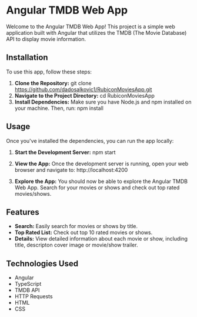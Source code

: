 # Angular TMDB Web App

Welcome to the Angular TMDB Web App! This project is a simple web application built with Angular that utilizes the TMDB (The Movie Database) API to display movie information.

## Installation

To use this app, follow these steps:

1. **Clone the Repository:**
git clone https://github.com/dadosalkovic1/RubiconMoviesApp.git
2. **Navigate to the Project Directory:**
cd RubiconMoviesApp
3. **Install Dependencies:**
Make sure you have Node.js and npm installed on your machine. Then, run:
npm install



## Usage

Once you've installed the dependencies, you can run the app locally:

1. **Start the Development Server:**
npm start


2. **View the App:**
Once the development server is running, open your web browser and navigate to:
http://localhost:4200




3. **Explore the App:**
You should now be able to explore the Angular TMDB Web App. Search for your movies or shows and check out top rated movies/shows.

## Features

- **Search:** Easily search for movies or shows by title.
- **Top Rated List:** Check out top 10 rated movies or shows.
- **Details:** View detailed information about each movie or show, including title, descripton cover image or movie/show trailer.

## Technologies Used

- Angular
- TypeScript
- TMDB API
- HTTP Requests
- HTML
- CSS

